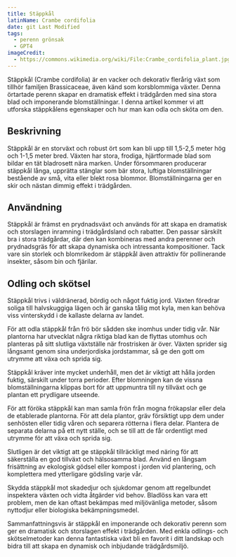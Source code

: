 ```yaml
---
title: Stäppkål
latinName: Crambe cordifolia
date: git Last Modified
tags:
  - perenn grönsak
  - GPT4
imageCredit:
  - https://commons.wikimedia.org/wiki/File:Crambe_cordifolia_plant.jpg
---
```


Stäppkål (Crambe cordifolia) är en vacker och dekorativ flerårig växt som tillhör familjen Brassicaceae, även känd som korsblommiga växter. Denna örtartade perenn skapar en dramatisk effekt i trädgården med sina stora blad och imponerande blomställningar. I denna artikel kommer vi att utforska stäppkålens egenskaper och hur man kan odla och sköta om den.

## Beskrivning

Stäppkål är en storväxt och robust ört som kan bli upp till 1,5-2,5 meter hög och 1-1,5 meter bred. Växten har stora, frodiga, hjärtformade blad som bildar en tät bladrosett nära marken. Under försommaren producerar stäppkål långa, upprätta stänglar som bär stora, luftiga blomställningar bestående av små, vita eller blekt rosa blommor. Blomställningarna ger en skir och nästan dimmig effekt i trädgården.

## Användning

Stäppkål är främst en prydnadsväxt och används för att skapa en dramatisk och storslagen inramning i trädgårdsland och rabatter. Den passar särskilt bra i stora trädgårdar, där den kan kombineras med andra perenner och prydnadsgräs för att skapa dynamiska och intressanta kompositioner. Tack vare sin storlek och blomrikedom är stäppkål även attraktiv för pollinerande insekter, såsom bin och fjärilar.

## Odling och skötsel

Stäppkål trivs i väldränerad, bördig och något fuktig jord. Växten föredrar soliga till halvskuggiga lägen och är ganska tålig mot kyla, men kan behöva viss vinterskydd i de kallaste delarna av landet.

För att odla stäppkål från frö bör sådden ske inomhus under tidig vår. När plantorna har utvecklat några riktiga blad kan de flyttas utomhus och planteras på sitt slutliga växtställe när frostrisken är över. Växten sprider sig långsamt genom sina underjordiska jordstammar, så ge den gott om utrymme att växa och sprida sig.

Stäppkål kräver inte mycket underhåll, men det är viktigt att hålla jorden fuktig, särskilt under torra perioder. Efter blomningen kan de vissna blomställningarna klippas bort för att uppmuntra till ny tillväxt och ge plantan ett prydligare utseende.

För att föröka stäppkål kan man samla frön från mogna frökapslar eller dela de etablerade plantorna. För att dela plantor, gräv försiktigt upp dem under senhösten eller tidig våren och separera rötterna i flera delar. Plantera de separata delarna på ett nytt ställe, och se till att de får ordentligt med utrymme för att växa och sprida sig.

Slutligen är det viktigt att ge stäppkål tillräckligt med näring för att säkerställa en god tillväxt och hälsosamma blad. Använd en långsam frisättning av ekologisk gödsel eller kompost i jorden vid plantering, och komplettera med ytterligare gödsling varje vår.

Skydda stäppkål mot skadedjur och sjukdomar genom att regelbundet inspektera växten och vidta åtgärder vid behov. Bladlöss kan vara ett problem, men de kan oftast bekämpas med miljövänliga metoder, såsom nyttodjur eller biologiska bekämpningsmedel.

Sammanfattningsvis är stäppkål en imponerande och dekorativ perenn som ger en dramatisk och storslagen effekt i trädgården. Med enkla odlings- och skötselmetoder kan denna fantastiska växt bli en favorit i ditt landskap och bidra till att skapa en dynamisk och inbjudande trädgårdsmiljö.

